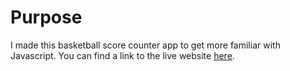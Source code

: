 
# Purpose
I made this basketball score counter app to get more familiar with Javascript. 
You can find a link to the live website [here](https://mcdaid101.github.io/basket-score-counter/).